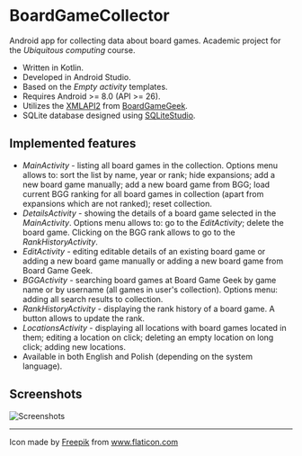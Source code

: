 # BoardGameCollector
Android app for collecting data about board games. Academic project for the *Ubiquitous computing* course.
* Written in Kotlin.
* Developed in Android Studio.
* Based on the *Empty activity* templates.
* Requires Android >= 8.0 (API >= 26).
* Utilizes the <a href="https://boardgamegeek.com/wiki/page/BGG_XML_API2" title="BoardGameGeek">XMLAPI2</a> from <a href="https://boardgamegeek.com/" title="BoardGameGeek">BoardGameGeek</a>.
* SQLite database designed using <a href="https://sqlitestudio.pl/" title="SQLiteStudio">SQLiteStudio</a>.

## Implemented features
* *MainActivity* - listing all board games in the collection. Options menu allows to: sort the list by name, year or rank; hide expansions; add a new board game manually; add a new board game from BGG; load current BGG ranking for all board games in collection (apart from expansions which are not ranked); reset collection.
* *DetailsActivity* - showing the details of a board game selected in the *MainActivity*. Options menu allows to: go to the *EditActivity*; delete the board game. Clicking on the BGG rank allows to go to the *RankHistoryActivity*.
* *EditActivity* - editing editable details of an existing board game or adding a new board game manually or adding a new board game from Board Game Geek.
* *BGGActivity* - searching board games at Board Game Geek by game name or by username (all games in user's collection). Options menu: adding all search results to collection.
* *RankHistoryActivity* - displaying the rank history of a board game. A button allows to update the rank.
* *LocationsActivity* - displaying all locations with board games located in them; editing a location on click; deleting an empty location on long click; adding new locations.
* Available in both English and Polish (depending on the system language).

## Screenshots
![Screenshots](https://github.com/adam-handke/BoardGameCollector/blob/main/screenshots.png?raw=true)

___
Icon made by <a href="https://www.freepik.com" title="Freepik">Freepik</a> from <a href="https://www.flaticon.com/" title="Flaticon">www.flaticon.com</a>
